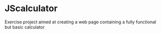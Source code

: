 # JScalculator
Exercise project aimed at creating a web page containing a fully functional but basic calculator 
